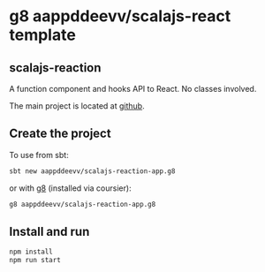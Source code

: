 # g8 aappddeevv/scalajs-react template

## scalajs-reaction

A function component and hooks API to React. No classes involved.

The main project is located at [github](https://github.com/aappddeevv/scalajs-reaction).

## Create the project

To use from sbt:

```sh
sbt new aappddeevv/scalajs-reaction-app.g8
```

or with [g8](http://www.foundweekends.org/giter8/index.html) (installed via coursier):

```sh
g8 aappddeevv/scalajs-reaction-app.g8
```

## Install and run

```sh
npm install
npm run start
```
